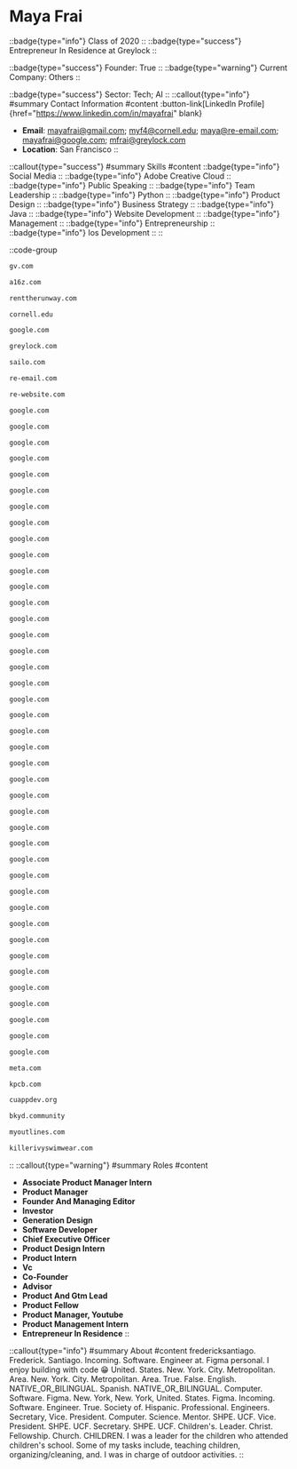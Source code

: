 # Maya Frai
::badge{type="info"}
Class of 2020
::
::badge{type="success"}
Entrepreneur In Residence at Greylock
::

::badge{type="success"}
Founder: True
::
::badge{type="warning"}
Current Company: Others
::

::badge{type="success"}
Sector: Tech; AI
::
::callout{type="info"}
#summary
Contact Information
#content
:button-link[LinkedIn Profile]{href="https://www.linkedin.com/in/mayafrai" blank}
- **Email**: mayafrai@gmail.com; myf4@cornell.edu; maya@re-email.com; mayafrai@google.com; mfrai@greylock.com
- **Location**: San Francisco
::

::callout{type="success"}
#summary
Skills
#content
::badge{type="info"}
Social Media
::
::badge{type="info"}
Adobe Creative Cloud
::
::badge{type="info"}
Public Speaking
::
::badge{type="info"}
Team Leadership
::
::badge{type="info"}
Python
::
::badge{type="info"}
Product Design
::
::badge{type="info"}
Business Strategy
::
::badge{type="info"}
Java
::
::badge{type="info"}
Website Development
::
::badge{type="info"}
Management
::
::badge{type="info"}
Entrepreneurship
::
::badge{type="info"}
Ios Development
::
::

::code-group
```bash [GV]
gv.com
```
```bash [Andreessen Horowitz]
a16z.com
```
```bash [Rent the Runway]
renttherunway.com
```
```bash [Cornell University]
cornell.edu
```
```bash [Google]
google.com
```
```bash [Greylock]
greylock.com
```
```bash [Sailo]
sailo.com
```
```bash [Re Email]
re-email.com
```
```bash [re—inc]
re-website.com
```
```bash [Google]
google.com
```
```bash [Google]
google.com
```
```bash [Google]
google.com
```
```bash [Google]
google.com
```
```bash [Google]
google.com
```
```bash [Google]
google.com
```
```bash [Google]
google.com
```
```bash [Google]
google.com
```
```bash [Google]
google.com
```
```bash [Google]
google.com
```
```bash [Google]
google.com
```
```bash [Google]
google.com
```
```bash [Google]
google.com
```
```bash [Google]
google.com
```
```bash [Google]
google.com
```
```bash [Google]
google.com
```
```bash [Google]
google.com
```
```bash [Google]
google.com
```
```bash [Google]
google.com
```
```bash [Google]
google.com
```
```bash [Google]
google.com
```
```bash [Google]
google.com
```
```bash [Google]
google.com
```
```bash [Google]
google.com
```
```bash [Google]
google.com
```
```bash [Google]
google.com
```
```bash [Google]
google.com
```
```bash [Google]
google.com
```
```bash [Google]
google.com
```
```bash [Google]
google.com
```
```bash [Google]
google.com
```
```bash [Google]
google.com
```
```bash [Google]
google.com
```
```bash [Google]
google.com
```
```bash [Google]
google.com
```
```bash [Google]
google.com
```
```bash [Google]
google.com
```
```bash [Google]
google.com
```
```bash [Google]
google.com
```
```bash [Google]
google.com
```
```bash [Google]
google.com
```
```bash [Meta]
meta.com
```
```bash [Kleiner Perkins Caufield & Byers]
kpcb.com
```
```bash [Cornell App Development (Cuappdev)]
cuappdev.org
```
```bash [Bkyd]
bkyd.community
```
```bash [Myoutlines]
myoutlines.com
```
```bash [Killer Ivy Swimwear]
killerivyswimwear.com
```
::
::callout{type="warning"}
#summary
Roles
#content
- **Associate Product Manager Intern**
- **Product Manager**
- **Founder And Managing Editor**
- **Investor**
- **Generation Design**
- **Software Developer**
- **Chief Executive Officer**
- **Product Design Intern**
- **Product Intern**
- **Vc**
- **Co-Founder**
- **Advisor**
- **Product And Gtm Lead**
- **Product Fellow**
- **Product Manager, Youtube**
- **Product Management Intern**
- **Entrepreneur In Residence**
::

::callout{type="info"}
#summary
About
#content
fredericksantiago. Frederick. Santiago. Incoming. Software. Engineer at. Figma personal. I enjoy building with code 😁 United. States. New. York. City. Metropolitan. Area. New. York. City. Metropolitan. Area. True. False. English. NATIVE_OR_BILINGUAL. Spanish. NATIVE_OR_BILINGUAL. Computer. Software. Figma. New. York, New. York, United. States. Figma. Incoming. Software. Engineer. True. Society of. Hispanic. Professional. Engineers. Secretary, Vice. President. Computer. Science. Mentor. SHPE. UCF. Vice. President. SHPE. UCF. Secretary. SHPE. UCF. Children's. Leader. Christ. Fellowship. Church. CHILDREN. I was a leader for the children who attended children's school. Some of my tasks include, teaching children, organizing/cleaning, and. I was in charge of outdoor activities.
::
